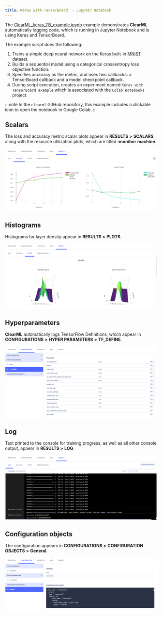 ```yaml
---
title: Keras with TensorBoard  - Jupyter Notebook
---
```

The [ClearML_keras_TB_example.ipynb](https://github.com/allegroai/clearml/blob/master/examples/frameworks/keras/jupyter_keras_TB_example.ipynb) 
example demonstrates **ClearML** automatically logging code, which is running in Jupyter Notebook and is using Keras and TensorBoard. 

The example script does the following:
1. Trains a simple deep neural network on the Keras built-in [MNIST](https://keras.io/api/datasets/mnist/#load_data-function) 
   dataset.
1. Builds a sequential model using a categorical crossentropy loss objective function.
1. Specifies accuracy as the metric, and uses two callbacks: a TensorBoard callback and a model checkpoint callback.
1. During script execution, creates an experiment named `Keras with TensorBoard example` which is associated with the `Colab notebooks` project.

:::note
In the ``clearml`` GitHub repository, this example includes a clickable icon to open the notebook in Google Colab.
:::

## Scalars

The loss and accuracy metric scalar plots appear in **RESULTS** **>** **SCALARS**, along with the resource utilization plots, 
which are titled **:monitor: machine**.

![image](../../../img/examples_keras_01.png)

## Histograms

Histograms for layer density appear in **RESULTS** **>** **PLOTS**.

![image](../../../img/examples_keras_02.png)

## Hyperparameters

**ClearML** automatically logs TensorFlow Definitions, which appear in **CONFIGURATIONS** **>** **HYPER PARAMETERS** **>** **TF_DEFINE**.

![image](../../../img/examples_keras_00a.png)

## Log

Text printed to the console for training progress, as well as all other console output, appear in **RESULTS** **>** **LOG**.

![image](../../../img/keras_colab_01.png)

## Configuration objects

The configuration appears in **CONFIGURATIONS** **>** **CONFIGURATION OBJECTS** **>** **General**. 

![image](../../../img/keras_colab_02.png)